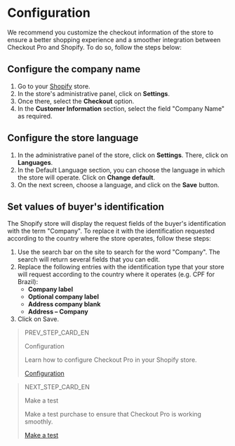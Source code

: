 # Configuration

We recommend you customize the checkout information of the store to ensure a better shopping experience and a smoother integration between Checkout Pro and Shopify. To do so, follow the steps below:

## Configure the company name 

1. Go to your [Shopify](https://accounts.shopify.com/store-login) store.
2. In the store's administrative panel, click on **Settings**.
3. Once there, select the **Checkout** option.
4. In the **Customer Information** section, select the field "Company Name" as required.

## Configure the store language 

1. In the administrative panel of the store, click on **Settings**. There, click on **Languages**.
2. In the Default Language section, you can choose the language in which the store will operate. Click on **Change default**.
3. On the next screen, choose a language, and click on the **Save** button.

## Set values of buyer's identification

The Shopify store will display the request fields of the buyer's identification with the term "Company". To replace it with the identification requested according to the country where the store operates, follow these steps:

1. Use the search bar on the site to search for the word "Company". The search will return several fields that you can edit.
2. Replace the following entries with the identification type that your store will request according to the country where it operates (e.g. CPF for Brazil):
    * **Company label**
    * **Optional company label**
    * **Address company blank**
    * **Address – Company**
3. Click on Save.


> PREV_STEP_CARD_EN
>
> Configuration
>
> Learn how to configure Checkout Pro in your Shopify store.
>
> [Configuration](/developers/en/docs/shopify/configuration)

> NEXT_STEP_CARD_EN
>
> Make a test
>
> Make a test purchase to ensure that Checkout Pro is working smoothly.
>
> [Make a test](/developers/en/docs/shopify/integration-test)
